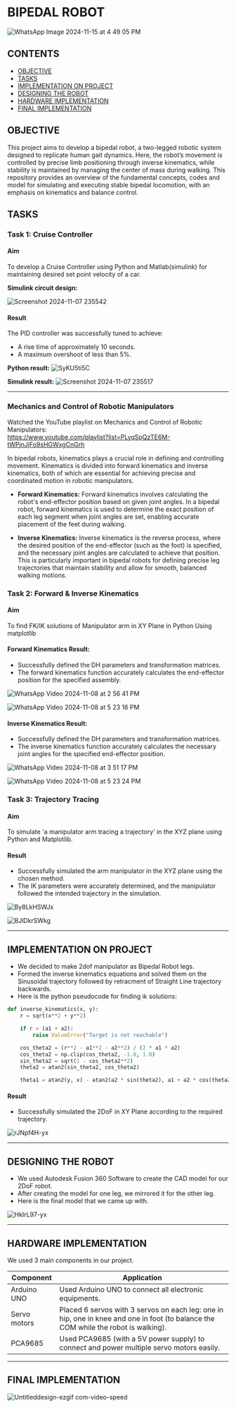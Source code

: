 # BIPEDAL ROBOT
![WhatsApp Image 2024-11-15 at 4 49 05 PM](https://github.com/user-attachments/assets/a5e59df9-59af-4c63-8f5e-0d8ce6466e73)
## CONTENTS

- [OBJECTIVE](#objective)
- [TASKS](#tasks)
- [IMPLEMENTATION ON PROJECT](#implementation-on-project)
- [DESIGNING THE ROBOT](#designing-the-robot)
- [HARDWARE IMPLEMENTATION](#hardware-implementation)
- [FINAL IMPLEMENTATION](#final-implementation)

## OBJECTIVE
This project aims to develop a bipedal robot, a two-legged robotic system designed to replicate human gait dynamics. Here, the robot’s movement is controlled by precise limb positioning through inverse kinematics, while stability is maintained by managing the center of mass during walking. This repository provides an overview of the fundamental concepts, codes and model for simulating and executing stable bipedal locomotion, with an emphasis on kinematics and balance control.

## TASKS

### Task 1: Cruise Controller 
#### Aim
To develop a Cruise Controller using Python and Matlab(simulink) for maintaining desired set point velocity of a car.

**Simulink circuit design:**

![Screenshot 2024-11-07 235542](https://github.com/user-attachments/assets/b502fb53-0f23-4376-9cfc-54237ecd8016)

#### Result

The PID controller was successfully tuned to achieve:
- A rise time of approximately 10 seconds.
- A maximum overshoot of less than 5%.

**Python result:**
![SyKU5ti5C](https://github.com/user-attachments/assets/12fbe362-feef-4fc4-8daf-3996e7bcd4f1)

**Simulink result:**
![Screenshot 2024-11-07 235517](https://github.com/user-attachments/assets/a90c50b4-ed2a-40e9-8107-4ad6e709757c)

---

### Mechanics and Control of Robotic Manipulators

Watched the YouTube playlist on Mechanics and Control of Robotic Manipulators: <br>
https://www.youtube.com/playlist?list=PLyqSpQzTE6M-tWPjnJjFo9sHGWxgCnGrh


In bipedal robots, kinematics plays a crucial role in defining and controlling movement. Kinematics is divided into forward kinematics and inverse kinematics, both of which are essential for achieving precise and coordinated motion in robotic manipulators.

- **Forward Kinematics:** Forward kinematics involves calculating the robot's end-effector position based on given joint angles. In a bipedal robot, forward kinematics is used to determine the exact position of each leg segment when joint angles are set, enabling accurate placement of the feet during walking.

- **Inverse Kinematics:** Inverse kinematics is the reverse process, where the desired position of the end-effector (such as the foot) is specified, and the necessary joint angles are calculated to achieve that position. This is particularly important in bipedal robots for defining precise leg trajectories that maintain stability and allow for smooth, balanced walking motions.

### Task 2: Forward & Inverse Kinematics 
#### Aim
To find FK/IK solutions of Manipulator arm in XY Plane in Python Using matplotlib 
#### Forward Kinematics Result:
- Successfully defined the DH parameters and transformation matrices.
- The forward kinematics function accurately calculates the end-effector position for the specified assembly.

![WhatsApp Video 2024-11-08 at 2 56 41 PM](https://github.com/user-attachments/assets/bbcc3a39-8b33-4206-93d2-557aeead6b1e)

![WhatsApp Video 2024-11-08 at 5 23 16 PM](https://github.com/user-attachments/assets/70865eed-6e1d-4e9a-b3c7-0176f15c5572)

#### Inverse Kinematics Result:
- Successfully defined the DH parameters and transformation matrices.
- The inverse kinematics function accurately calculates the necessary joint angles for the specified end-effector position.

![WhatsApp Video 2024-11-08 at 3 51 17 PM](https://github.com/user-attachments/assets/41cdd9e7-82ab-4d8d-9c85-c435e8f71b97)

![WhatsApp Video 2024-11-08 at 5 23 24 PM](https://github.com/user-attachments/assets/6d017b42-6ecf-463b-bfee-0a550df742df)

### Task 3: Trajectory Tracing 
#### Aim 
To simulate 'a manipulator arm tracing a trajectory' in the XYZ plane using Python and Matplotlib.
#### Result
- Successfully simulated the arm manipulator in the XYZ plane using the chosen method.
- The IK parameters were accurately determined, and the manipulator followed the intended trajectory in the simulation.

![By8LkHSWJx](https://github.com/user-attachments/assets/5d0eb689-a231-469b-8235-3af9d5096b50)

![BJlDkrSWkg](https://github.com/user-attachments/assets/41201e08-5798-4b3e-a81c-6a34fc4ff971)

---

## IMPLEMENTATION ON PROJECT
- We decided to make 2dof manipulator as Bipedal Robot legs.
- Formed the inverse kinematics equations and solved them on the Sinusoidal trajectory followed by retracment of Straight Line trajectory backwards.
- Here is the python pseudocode for finding ik solutions:
```python
def inverse_kinematics(x, y):
    r = sqrt(x**2 + y**2)

    if r > (a1 + a2):
        raise ValueError("Target is not reachable")

    cos_theta2 = (r**2 - a1**2 - a2**2) / (2 * a1 * a2)
    cos_theta2 = np.clip(cos_theta2, -1.0, 1.0)
    sin_theta2 = sqrt(1 - cos_theta2**2)
    theta2 = atan2(sin_theta2, cos_theta2)

    theta1 = atan2(y, x) - atan2(a2 * sin(theta2), a1 + a2 * cos(theta2))

```

#### Result
- Successfully simulated the 2DoF in XY Plane according to the required trajectory.

![rJNpf4H-yx](https://github.com/user-attachments/assets/9a32321c-6504-4178-abde-647eb72cf70a)

---


## DESIGNING THE ROBOT
- We used Autodesk Fusion 360 Software to create the CAD model for our 2DoF robot.
- After creating the model for one leg, we mirrored it for the other leg.
- Here is the final model that we came up with.

![HkIrL97-yx](https://github.com/user-attachments/assets/20429521-7abb-49c0-bde2-b3560cba6a04)



---

## HARDWARE IMPLEMENTATION
We used 3 main components in our project.

| **Component** | **Application** |
|---------------|------------------------------------------|
| Arduino UNO   | Used Arduino UNO to connect all electronic equipments. |  
| Servo motors  | Placed 6 servos with 3 servos on each leg: one in hip, one in knee and one in foot (to balance the COM while the robot is walking). |
| PCA9685       | Used PCA9685 (with a 5V power supply) to connect and power multiple servo motors easily. |
---

## FINAL IMPLEMENTATION

![Untitleddesign-ezgif com-video-speed](https://github.com/user-attachments/assets/e2e18482-1649-4838-ac25-0335463a5be7)
